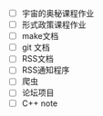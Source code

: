 - [ ] 宇宙的奥秘课程作业
- [ ] 形式政策课程作业
- [ ] make文档
- [ ] git 文档
- [ ] RSS文档
- [ ] RSS通知程序
- [ ] 爬虫
- [ ] 论坛项目
- [ ] C++ note